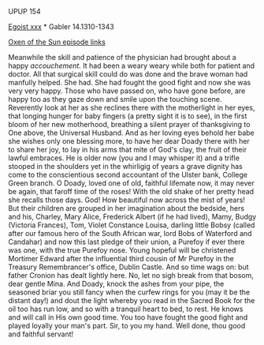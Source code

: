 UPUP 154 

[Egoist xxx](https://archive.org/stream/ulysses00joyc_1?ref=ol#page/xxx/mode/1up) * Gabler 14.1310-1343

[Oxen of the Sun episode links](https://github.com/upup1904/ulysses_splits/blob/master/oxen_of_the_sun/episode_links_oxen_of_the_sun.md)


Meanwhile the skill and patience of the physician had brought about a
happy *accouchement.* It had been a weary weary while both for patient
and doctor. All that surgical skill could do was done and the brave
woman had manfully helped. She had. She had fought the good fight and
now she was very very happy. Those who have passed on, who have gone
before, are happy too as they gaze down and smile upon the touching
scene. Reverently look at her as she reclines there with the motherlight
in her eyes, that longing hunger for baby fingers (a pretty sight it is
to see), in the first bloom of her new motherhood, breathing a silent
prayer of thanksgiving to One above, the Universal Husband. And as her
loving eyes behold her babe she wishes only one blessing more, to have
her dear Doady there with her to share her joy, to lay in his arms that
mite of God's clay, the fruit of their lawful embraces. He is older now
(you and I may whisper it) and a trifle stooped in the shoulders yet in
the whirligig of years a grave dignity has come to the conscientious
second accountant of the Ulster bank, College Green branch. O Doady,
loved one of old, faithful lifemate now, it may never be again, that
faroff time of the roses! With the old shake of her pretty head she
recalls those days. God! How beautiful now across the mist of years! But
their children are grouped in her imagination about the bedside, hers
and his, Charley, Mary Alice, Frederick Albert (if he had lived), Mamy,
Budgy (Victoria Frances), Tom, Violet Constance Louisa, darling little
Bobsy (called after our famous hero of the South African war, lord Bobs
of Waterford and Candahar) and now this last pledge of their union, a
Purefoy if ever there was one, with the true Purefoy nose. Young hopeful
will be christened Mortimer Edward after the influential third cousin of
Mr Purefoy in the Treasury Remembrancer's office, Dublin Castle. And so
time wags on: but father Cronion has dealt lightly here. No, let no sigh
break from that bosom, dear gentle Mina. And Doady, knock the ashes from
your pipe, the seasoned briar you still fancy when the curfew rings for
you (may it be the distant day!) and dout the light whereby you read in
the Sacred Book for the oil too has run low, and so with a tranquil
heart to bed, to rest. He knows and will call in His own good time. You
too have fought the good fight and played loyally your man's part. Sir,
to you my hand. Well done, thou good and faithful servant!

